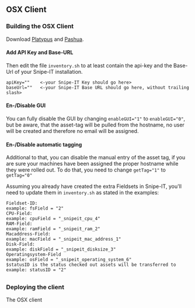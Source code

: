 ## OSX Client

### Building the OSX Client



Download [Platypus](https://github.com/sveinbjornt/Platypus) and [Pashua](https://github.com/BlueM/Pashua). 

#### Add API Key and Base-URL

Then edit the file `inventory.sh` to at least contain the api-key and the Base-Url of your Snipe-IT installation.
```
apiKey=""    <-your Snipe-IT Key should go here>
baseUrl=""   <-your Snipe-IT Base URL should go here, without trailing slash>
```
#### En-/Disable GUI
You can fully disable the GUI by changing `enableGUI="1"` to `enableGUI="0"`, but be aware, that the asset-tag will be pulled from the hostname, no user will be created and therefore no email will be assigned.
#### En-/Disable automatic tagging
Additional to that, you can disable the manual entry of the asset tag, if you are sure your machines have been assigned the proper hostname while they were rolled out. To do that, you need to change `getTag="1"` to `getTag="0"`

Assuming you already have created the extra Fieldsets in Snipe-IT, you'll need to update them in `inventory.sh` as stated in the examples:

```
Fieldset-ID:
example: fsField = "2"
CPU-Field:
example: cpuField = "_snipeit_cpu_4"
RAM-Field:
example: ramField = "_snipeit_ram_2"
Macaddress-Field:
example: macField = "_snipeit_mac_address_1"
Disk-Field:
example: diskField = "_snipeit_disksize_3"
Operatingsystem-Field	
example: osField = "_snipeit_operating_system_6"
$statusID is the status checked out assets will be transferred to
example: statusID = "2"				
```
## 

### Deploying the client



The OSX client 

